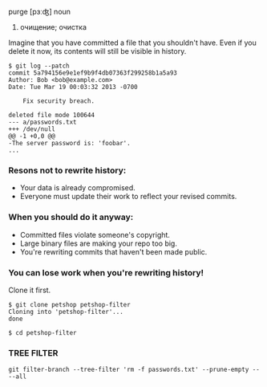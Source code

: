 purge
[pɜːʤ] 
noun
1) очищение; очистка

Imagine that you have committed a file that you shouldn't have. Even if you delete it now, its contents will still be visible in history.
```
$ git log --patch
commit 5a794156e9e1ef9b9f4db07363f299258b1a5a93
Author: Bob <bob@example.com>
Date: Tue Mar 19 00:03:32 2013 -0700

    Fix security breach.

deleted file mode 100644
--- a/passwords.txt
+++ /dev/null
@@ -1 +0,0 @@
-The server password is: 'foobar'.
...
```
### Resons not to rewrite history:
* Your data is already compromised.
* Everyone must update their work to reflect your revised commits.

### When you should do it anyway:
* Committed files violate someone's copyright.
* Large binary files are making your repo too big.
* You're rewriting commits that haven't been made public.

### You can lose work when you're rewriting history!

Clone it first.
```
$ git clone petshop petshop-filter
Cloning into 'petshop-filter'...
done

$ cd petshop-filter
```
### TREE FILTER
```
git filter-branch --tree-filter 'rm -f passwords.txt' --prune-empty -- --all
```